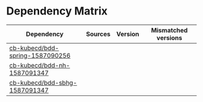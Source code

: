 # Dependency Matrix

Dependency | Sources | Version | Mismatched versions
---------- | ------- | ------- | -------------------
[cb-kubecd/bdd-spring-1587090256](https://github.com/cb-kubecd/bdd-spring-1587090256.git) |  | []() | 
[cb-kubecd/bdd-nh-1587091347](https://github.com/cb-kubecd/bdd-nh-1587091347.git) |  | []() | 
[cb-kubecd/bdd-sbhg-1587091347](https://github.com/cb-kubecd/bdd-sbhg-1587091347.git) |  | []() | 
